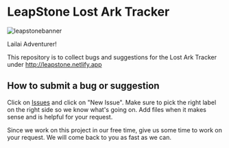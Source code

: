 # LeapStone Lost Ark Tracker 
![leapstonebanner](https://user-images.githubusercontent.com/6146434/161361697-0a40aa5f-83b0-4a07-afe9-2776b383dcc0.jpg)

Lailai Adventurer! 

This repository is to collect bugs and suggestions for the Lost Ark Tracker under http://leapstone.netlify.app 

## How to submit a bug or suggestion

Click on [Issues](https://github.com/TiiaAurora/LS-public-issue-tracker/issues) and click on "New Issue". 
Make sure to pick the right label on the right side so we know what's going on. Add files when it makes sense and is helpful for your request. 

Since we work on this project in our free time, give us some time to work on your request. We will come back to you as fast as we can. 


